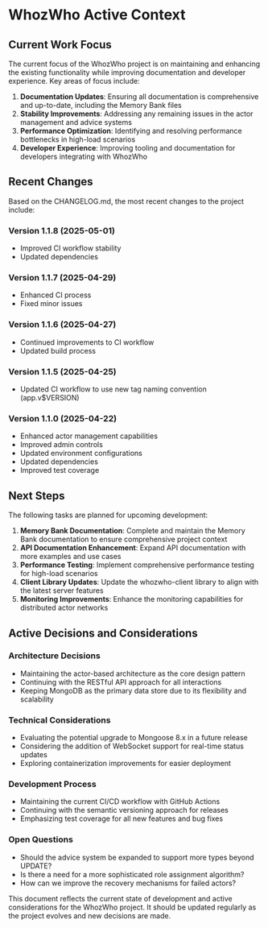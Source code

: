 # WhozWho Active Context

## Current Work Focus

The current focus of the WhozWho project is on maintaining and enhancing the existing functionality while improving documentation and developer experience. Key areas of focus include:

1. **Documentation Updates**: Ensuring all documentation is comprehensive and up-to-date, including the Memory Bank files
2. **Stability Improvements**: Addressing any remaining issues in the actor management and advice systems
3. **Performance Optimization**: Identifying and resolving performance bottlenecks in high-load scenarios
4. **Developer Experience**: Improving tooling and documentation for developers integrating with WhozWho

## Recent Changes

Based on the CHANGELOG.md, the most recent changes to the project include:

### Version 1.1.8 (2025-05-01)
- Improved CI workflow stability
- Updated dependencies

### Version 1.1.7 (2025-04-29)
- Enhanced CI process
- Fixed minor issues

### Version 1.1.6 (2025-04-27)
- Continued improvements to CI workflow
- Updated build process

### Version 1.1.5 (2025-04-25)
- Updated CI workflow to use new tag naming convention (app.v$VERSION)

### Version 1.1.0 (2025-04-22)
- Enhanced actor management capabilities
- Improved admin controls
- Updated environment configurations
- Updated dependencies
- Improved test coverage

## Next Steps

The following tasks are planned for upcoming development:

1. **Memory Bank Documentation**: Complete and maintain the Memory Bank documentation to ensure comprehensive project context
2. **API Documentation Enhancement**: Expand API documentation with more examples and use cases
3. **Performance Testing**: Implement comprehensive performance testing for high-load scenarios
4. **Client Library Updates**: Update the whozwho-client library to align with the latest server features
5. **Monitoring Improvements**: Enhance the monitoring capabilities for distributed actor networks

## Active Decisions and Considerations

### Architecture Decisions
- Maintaining the actor-based architecture as the core design pattern
- Continuing with the RESTful API approach for all interactions
- Keeping MongoDB as the primary data store due to its flexibility and scalability

### Technical Considerations
- Evaluating the potential upgrade to Mongoose 8.x in a future release
- Considering the addition of WebSocket support for real-time status updates
- Exploring containerization improvements for easier deployment

### Development Process
- Maintaining the current CI/CD workflow with GitHub Actions
- Continuing with the semantic versioning approach for releases
- Emphasizing test coverage for all new features and bug fixes

### Open Questions
- Should the advice system be expanded to support more types beyond UPDATE?
- Is there a need for a more sophisticated role assignment algorithm?
- How can we improve the recovery mechanisms for failed actors?

This document reflects the current state of development and active considerations for the WhozWho project. It should be updated regularly as the project evolves and new decisions are made.
